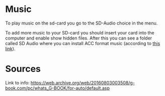 # Music
To play music on the sd-card you go to the SD-Audio choice in the menu.

To add more music to your SD-card you should insert your card into the computer and enable show hidden files. After this you can see a folder called SD Audio where you can install ACC format music (according to [this link](https://web.archive.org/web/20160803003508/g-book.com/pc/whats_G-BOOK/for-auto/default.asp)).


# Sources

Link to info:
https://web.archive.org/web/20160803003508/g-book.com/pc/whats_G-BOOK/for-auto/default.asp

